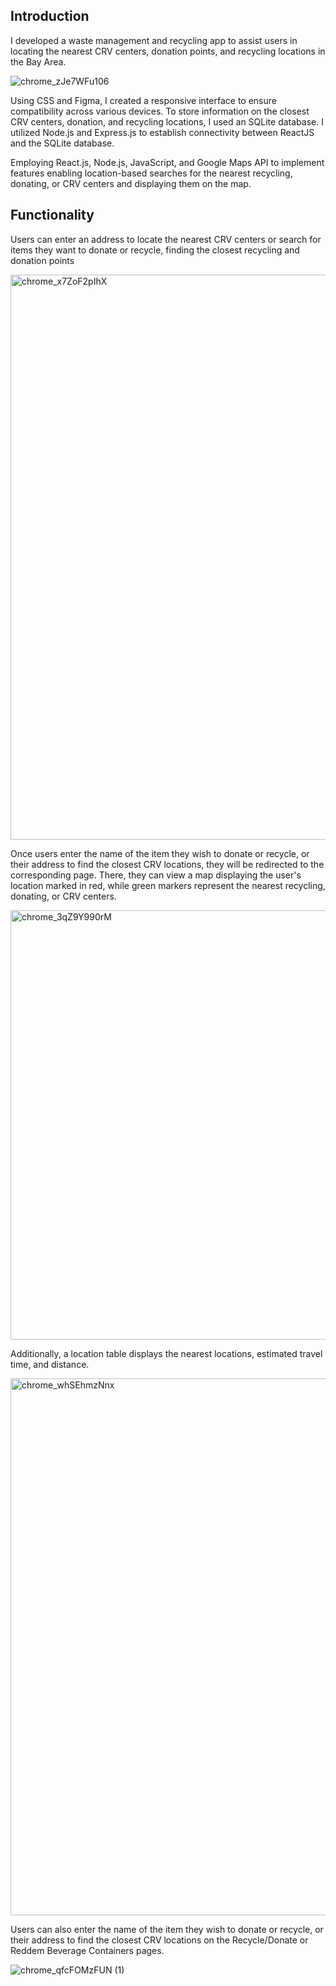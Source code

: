 ## Introduction

I developed a waste management and recycling app to assist users in locating the nearest CRV centers, donation points, and recycling locations in the Bay Area. 

![chrome_zJe7WFu106](https://github.com/annaaristova/recycle-app/assets/117958582/7ee3aedc-3c5a-4c02-8303-1e2aa1f2a740)

Using CSS and Figma, I created a responsive interface to ensure compatibility across various devices. To store information on the closest CRV centers, donation, and recycling locations, I used an SQLite database. I utilized Node.js and Express.js to establish connectivity between ReactJS and the SQLite database.

Employing React.js, Node.js, JavaScript, and Google Maps API to implement features enabling location-based searches for the nearest recycling, donating, or CRV centers and displaying them on the map.

## Functionality

Users can enter an address to locate the nearest CRV centers or search for items they want to donate or recycle, finding the closest recycling and donation points

<img width="904" alt="chrome_x7ZoF2pIhX" src="https://github.com/annaaristova/recycle-app/assets/117958582/b085c328-665e-40de-af31-1d98dfc9d852">

Once users enter the name of the item they wish to donate or recycle, or their address to find the closest CRV locations, they will be redirected to the corresponding page. There, they can view a map displaying the user's location marked in red, while green markers represent the nearest recycling, donating, or CRV centers.

<img width="687" alt="chrome_3qZ9Y990rM" src="https://github.com/annaaristova/recycle-app/assets/117958582/1512c35a-8025-43cc-b900-440b118623a6">

Additionally, a location table displays the nearest locations, estimated travel time, and distance.

<img width="859" alt="chrome_whSEhmzNnx" src="https://github.com/annaaristova/recycle-app/assets/117958582/ea79ec40-3e9d-46e4-a02c-2202d0fee261">

Users can also enter the name of the item they wish to donate or recycle, or their address to find the closest CRV locations on the Recycle/Donate or Reddem Beverage Containers pages.

![chrome_qfcFOMzFUN (1)](https://github.com/annaaristova/recycle-app/assets/117958582/2bca99f0-7185-4981-bec6-4f02ca4d3872)


